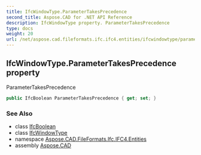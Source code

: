 ```yaml
---
title: IfcWindowType.ParameterTakesPrecedence
second_title: Aspose.CAD for .NET API Reference
description: IfcWindowType property. ParameterTakesPrecedence
type: docs
weight: 20
url: /net/aspose.cad.fileformats.ifc.ifc4.entities/ifcwindowtype/parametertakesprecedence/
---
```

## IfcWindowType.ParameterTakesPrecedence property

ParameterTakesPrecedence

```csharp
public IfcBoolean ParameterTakesPrecedence { get; set; }
```

### See Also

* class [IfcBoolean](../../../aspose.cad.fileformats.ifc.ifc4.types/ifcboolean/)
* class [IfcWindowType](../)
* namespace [Aspose.CAD.FileFormats.Ifc.IFC4.Entities](../../ifcwindowtype/)
* assembly [Aspose.CAD](../../../)


